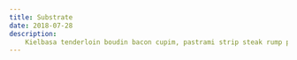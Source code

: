 ```yaml
---
title: Substrate
date: 2018-07-28
description:
    Kielbasa tenderloin boudin bacon cupim, pastrami strip steak rump picanha meatloaf venison 
---
```

